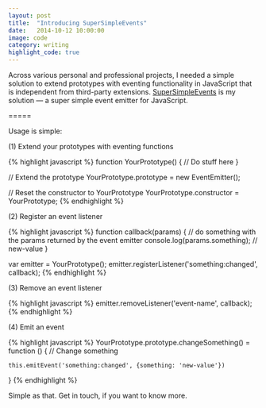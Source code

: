 ```yaml
---
layout: post
title:  "Introducing SuperSimpleEvents"
date:   2014-10-12 10:00:00
image: code
category: writing
highlight_code: true
---
```


Across various personal and professional projects, I needed a simple solution to extend prototypes with eventing functionality in JavaScript that is independent from third-party extensions. [SuperSimpleEvents](https://github.com/oliverroick/SuperSimpleEvents) is my solution — a super simple event emitter for JavaScript. 

=====

Usage is simple:

(1) Extend your prototypes with eventing functions

{% highlight javascript %}
function YourPrototype() {
    // Do stuff here
}

// Extend the prototype
YourPrototype.prototype = new EventEmitter();

// Reset the constructor to YourPrototype
YourPrototype.constructor = YourPrototype;
{% endhighlight %}

(2) Register an event listener

{% highlight javascript %}
function callback(params) {
    // do something with the params returned by the event emitter
    console.log(params.something); // new-value
}

var emitter = YourPrototype();
emitter.registerListener('something:changed', callback);
{% endhighlight %}

(3) Remove an event listener

{% highlight javascript %}
emitter.removeListener('event-name', callback);
{% endhighlight %}

(4) Emit an event

{% highlight javascript %}
YourPrototype.prototype.changeSomething() = function () {
    // Change something

    this.emitEvent('something:changed', {something: 'new-value'})
}
{% endhighlight %}

Simple as that. Get in touch, if you want to know more.
